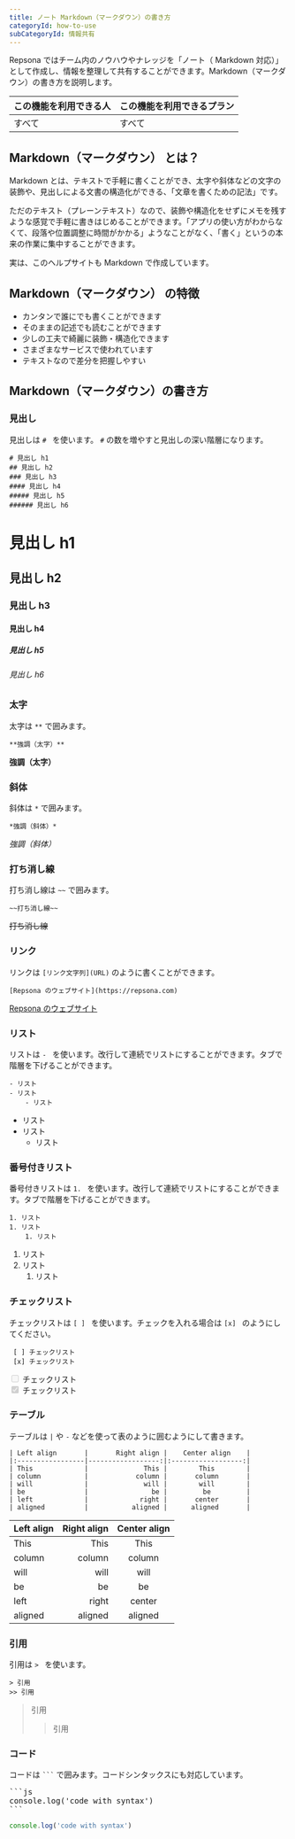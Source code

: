 ```yaml
---
title: ノート Markdown（マークダウン）の書き方
categoryId: how-to-use
subCategoryId: 情報共有
---
```


Repsona ではチーム内のノウハウやナレッジを「ノート（ Markdown 対応）」として作成し、情報を整理して共有することができます。Markdown（マークダウン）の書き方を説明します。

|この機能を利用できる人|この機能を利用できるプラン|
|---|---|
|すべて|すべて|

## Markdown（マークダウン） とは？

Markdown とは、テキストで手軽に書くことができ、太字や斜体などの文字の装飾や、見出しによる文書の構造化ができる、「文章を書くための記法」です。

ただのテキスト（プレーンテキスト）なので、装飾や構造化をせずにメモを残すような感覚で手軽に書きはじめることができます。「アプリの使い方がわからなくて、段落や位置調整に時間がかかる」ようなことがなく、「書く」というの本来の作業に集中することができます。

実は、このヘルプサイトも Markdown で作成しています。

## Markdown（マークダウン） の特徴

- カンタンで誰にでも書くことができます
- そのままの記述でも読むことができます
- 少しの工夫で綺麗に装飾・構造化できます
- さまざまなサービスで使われています
- テキストなので差分を把握しやすい

## Markdown（マークダウン）の書き方

### 見出し

見出しは `# ` を使います。 `#` の数を増やすと見出しの深い階層になります。

```
# 見出し h1
## 見出し h2
### 見出し h3
#### 見出し h4
##### 見出し h5
###### 見出し h6
```

<b-card>
<h1>見出し h1</h1>
<h2>見出し h2</h2>
<h3>見出し h3</h3>
<h4>見出し h4</h4>
<h5>見出し h5</h5>
<h6>見出し h6</h6>
</b-card>

### 太字

太字は `**` で囲みます。

```
**強調（太字）**
```

<b-card>**強調（太字）**</b-card>

### 斜体

斜体は `*` で囲みます。

```
*強調（斜体）*
```

<b-card>*強調（斜体）*</b-card>


### 打ち消し線

打ち消し線は `~~` で囲みます。

```
~~打ち消し線~~
```

<b-card>~~打ち消し線~~</b-card>


### リンク

リンクは `[リンク文字列](URL)` のように書くことができます。

```
[Repsona のウェブサイト](https://repsona.com)
```

<b-card>[Repsona のウェブサイト](https://repsona.com)</b-card>


### リスト

リストは `- ` を使います。改行して連続でリストにすることができます。タブで階層を下げることができます。

```
- リスト
- リスト
	- リスト
```

<b-card>

- リスト
- リスト
	- リスト
</b-card>

### 番号付きリスト

番号付きリストは `1. ` を使います。改行して連続でリストにすることができます。タブで階層を下げることができます。

```
1. リスト
1. リスト
	1. リスト
```

<b-card>

1. リスト
1. リスト
	1. リスト
</b-card>

### チェックリスト

チェックリストは `[ ] ` を使います。チェックを入れる場合は `[x] ` のようにしてください。

```
 [ ] チェックリスト
 [x] チェックリスト
```

<b-card>
<input type="checkbox" disabled> チェックリスト<br>
<input type="checkbox" checked disabled> チェックリスト  
</b-card>

### テーブル

テーブルは `|` や `-` などを使って表のように囲むようにして書きます。

```
| Left align       |       Right align |    Center align    |
|:-----------------|------------------:|:------------------:|
| This             |              This |        This        |
| column           |            column |       column       |
| will             |              will |        will        |
| be               |                be |         be         |
| left             |             right |       center       |
| aligned          |           aligned |      aligned       |
```

<b-card>

| Left align       |       Right align |    Center align    |
|:-----------------|------------------:|:------------------:|
| This             |              This |        This        |
| column           |            column |       column       |
| will             |              will |        will        |
| be               |                be |         be         |
| left             |             right |       center       |
| aligned          |           aligned |      aligned       |

</b-card>

### 引用

引用は `> ` を使います。

```
> 引用
>> 引用
```

<b-card>

> 引用
>> 引用

</b-card>

### コード

コードは <code>```</code> で囲みます。コードシンタックスにも対応しています。

<pre class="language-text">
```js
console.log('code with syntax')
```
</pre> 

<b-card>

```js
console.log('code with syntax')
```
</b-card>
